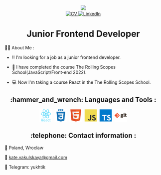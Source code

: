 <div id="header" align="center">
  <img src="https://media.giphy.com/media/vohOR29F78sGk/giphy.gif" width="200"/>
</div>

<div align="center">
  <a href="https://resume.io/r/p7FU0NIDM">
    <img src="https://img.shields.io/badge/CV-brightgreen?style=for-the-badge" alt="CV"/>
  </a>
  <a href="https://www.linkedin.com/in/kate-vakulskaya/">
    <img src="https://img.shields.io/badge/LinkedIn-brightgreen?style=for-the-badge&logo=LinkedIn&logoColor=white" alt="LinkedIn"/>
  </a>
</div>

<h1 align="center">Junior Frontend Developer </h1
  
### :woman_technologist: About Me :
  
 - :bangbang: I'm looking for a job as a junior frontend developer.

 - :seedling: I have completed the course The Rolling Scopes School(JavaScript/Front-end 2022).

 - :computer: Now I'm taking a course React in the The Rolling Scopes School.
  
<h2 align="center"> :hammer_and_wrench: Languages and Tools : </h2>
<div align="center">
  <img src="https://github.com/devicons/devicon/blob/master/icons/react/react-original-wordmark.svg" title="React" alt="React" width="40" height="40"/>&nbsp;
  <img src="https://github.com/devicons/devicon/blob/master/icons/css3/css3-plain-wordmark.svg"  title="CSS3" alt="CSS" width="40" height="40"/>&nbsp;
  <img src="https://github.com/devicons/devicon/blob/master/icons/html5/html5-original.svg" title="HTML5" alt="HTML" width="40" height="40"/>&nbsp;
  <img src="https://github.com/devicons/devicon/blob/master/icons/javascript/javascript-original.svg" title="JavaScript" alt="JavaScript" width="40" height="40"/>&nbsp;
  <img src="https://github.com/devicons/devicon/blob/master/icons/typescript/typescript-original.svg" title="TypeScript" alt="TypeScript" width="40" height="40"/>&nbsp;
  <img src="https://github.com/devicons/devicon/blob/master/icons/git/git-original-wordmark.svg" title="Git" **alt="Git" width="40" height="40"/>
</div>

<h2 align="center"> :telephone: Contact information : </h2>

  
:round_pushpin: Poland, Wroclaw

:envelope_with_arrow: kate.vakulskaya@gmail.com 

:iphone: Telegram: yukhtik
